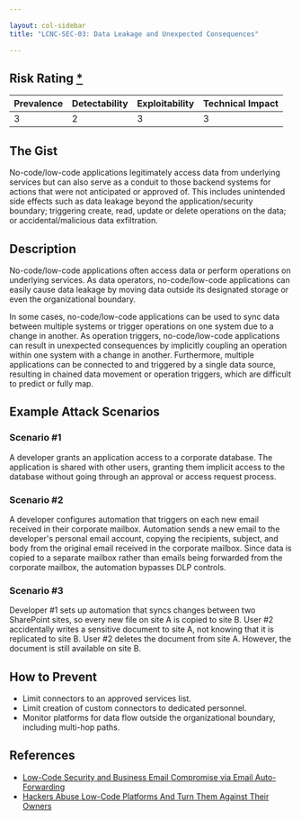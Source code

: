 ```yaml
---

layout: col-sidebar
title: "LCNC-SEC-03: Data Leakage and Unexpected Consequences"

---
```


## Risk Rating [*](https://owasp.org/www-project-top-ten/2017/Note_About_Risks)

| Prevalence | Detectability | Exploitability | Technical Impact |
| --- | --- | --- | --- |
| 3 | 2 | 3 | 3 |

## The Gist

No-code/low-code applications legitimately access data from underlying services but can also serve as a conduit to those backend systems for actions that were not anticipated or approved of. 
This includes unintended side effects such as data leakage beyond the application/security boundary; triggering create, read, update or delete operations on the data; or accidental/malicious data exfiltration.

## Description

No-code/low-code applications often access data or perform operations on underlying services.
As data operators, no-code/low-code applications can easily cause data leakage by moving data outside its designated storage or even the organizational boundary.

In some cases, no-code/low-code applications can be used to sync data between multiple systems or trigger operations on one system due to a change in another.
As operation triggers, no-code/low-code applications can result in unexpected consequences by implicitly coupling an operation within one system with a change in another.
Furthermore, multiple applications can be connected to and triggered by a single data source, resulting in chained data movement or operation triggers, which are difficult to predict or fully map.

## Example Attack Scenarios

### Scenario #1

A developer grants an application access to a corporate database.
The application is shared with other users, granting them implicit access to the database without going through an approval or access request process.

### Scenario #2

A developer configures automation that triggers on each new email received in their corporate mailbox.
Automation sends a new email to the developer's personal email account, copying the recipients, subject, and body from the original email received in the corporate mailbox.
Since data is copied to a separate mailbox rather than emails being forwarded from the corporate mailbox, the automation bypasses DLP controls.

### Scenario #3

Developer #1 sets up automation that syncs changes between two SharePoint sites, so every new file on site A is copied to site B.
User #2 accidentally writes a sensitive document to site A, not knowing that it is replicated to site B.
User #2 deletes the document from site A.
However, the document is still available on site B.

## How to Prevent

- Limit connectors to an approved services list.
- Limit creation of custom connectors to dedicated personnel.
- Monitor platforms for data flow outside the organizational boundary, including multi-hop paths.

## References

- [Low-Code Security and Business Email Compromise via Email Auto-Forwarding](https://www.zenity.io/blog/low-code-security-and-business-email-compromise-via-email-auto-forwarding/)
- [Hackers Abuse Low-Code Platforms And Turn Them Against Their Owners](https://www.zenity.io/blog/hackers-abuse-low-code-platforms-and-turn-them-against-their-owners/)
